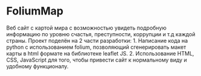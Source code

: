 # FoliumMap
Веб сайт с картой мира с возможностью увидеть подробную информацию по уровню счастья, преступности, коррупции и т.д каждой страны. Проект поделён на 2 части разработки: 1. Написание кода на python с использованием folium, позволяющий сгенерировать макет карты в html формате на библиотеке leaflet JS. 2. Использование HTML, CSS, JavaScript для того, чтобы привести сайт к нормальному виду и удобному функционалу.
